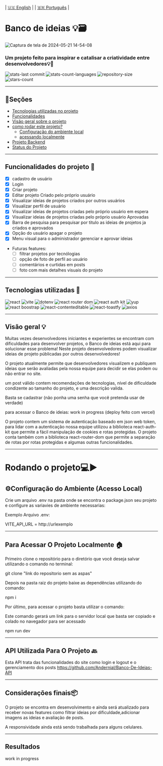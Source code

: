 | [🇺🇸 English](README-en.md) |
| [🇧🇷 Português](https://github.com/worklarissa/Banco-De-Ideias) |

# Banco de ideias 💡​🗃️​
![Captura de tela de 2024-05-21 14-54-08](https://github.com/worklarissa/Banco-De-Ideias/assets/139612792/ee5e94c4-5236-4106-a7a4-693a5233710c)
### Um projeto feito para inspirar e catalisar a criatividade entre desenvolvedores💡🎨
![stats-last commit](https://img.shields.io/github/last-commit/worklarissa/Banco-De-Ideias?display_timestamp=committer&labelColor=%23FFD602&color=white)
![stats-count-languages](https://img.shields.io/github/languages/count/worklarissa/Banco-De-Ideias?labelColor=%23FFD602&color=white)
![repository-size](https://img.shields.io/github/repo-size/worklarissa/Banco-De-Ideias?labelColor=%23FFD602&color=white)
![stars-count](https://img.shields.io/github/stars/worklarissa/Banco-De-Ideias?style=social&logoColor=%23FFD602&labelColor=%23FFD602&color=%23FFD602)

---
## 📖Seções
- [Tecnologias utilizadas no projeto](#tecnologias-utilizadas-)
- [Funcionalidades](#funcionalidades-do-projeto-)
- [Visão geral sobre o projeto](#visão-geral-)
- [como rodar este projeto?](#rodando-o-projeto%EF%B8%8F)
     - [Configuração do ambiente local](#%EF%B8%8Fconfiguração-do-ambiente-acesso-local)
     - [acessando localmente](#para-acessar-o-projeto-localmente-)
- [Projeto Backend](#api-utilizada-para-o-projeto-)
- [Status do Projeto](#considerações-finais)
---


## Funcionalidades do projeto 📱
- [X] cadastro de usuário
- [x] Login
- [x] Criar projeto
- [x] Editar projeto Criado pelo próprio usuário
- [x] Visualizar ideias de projetos criados por outros usuários
- [x] Visualizar perfil de usuário
- [x] Visualizar ideias de projetos criadas pelo próprio usuário em espera
- [x] Visualizar ideias de projetos criadas pelo próprio usuário  Aprovadas
- [x] Barra de pesquisa para pesquisar por titulo as  ideias de projetos ja criados e aprovados
- [X] Opção do usuário apagar o projeto
- [x] Menu visual para o administrador gerenciar e aprovar ideias
- Futuras features:
  - [ ] filtrar projetos por tecnólogias
  - [ ] opção de foto de perfil ao usuário
  - [ ] comentários e curtidas em posts
  - [ ] foto com mais detalhes visuais do projeto

--- 

## Tecnologias utilizadas 👾​
![react](https://img.shields.io/badge/react-%23ECD53F?style=for-the-badge&logo=react&logoColor=white&logoSize=auto&labelColor=%23ECD53F&color=%23ECD53F)
![vite](https://img.shields.io/badge/vite-%23ECD53F?style=for-the-badge&logo=vite&logoColor=white&logoSize=auto&labelColor=%23ECD53F&color=%23ECD53F)
![dotenv](https://img.shields.io/badge/.dotenv-%23ECD53F?style=for-the-badge&logo=dotenv&logoColor=white&logoSize=auto&labelColor=%23ECD53F&color=%23ECD53F)
![react router dom](https://img.shields.io/badge/react%20router%20dom-black?style=for-the-badge&logo=reactrouter&logoColor=white&logoSize=auto&labelColor=%23ECD53F&color=%23ECD53F)
![react auth kit](https://tinyurl.com/4uef466r)
![yup](https://img.shields.io/badge/Yup-white?style=for-the-badge&logo=reacthookform&logoSize=auto&labelColor=%23ECD53F&color=%23ECD53F)
![react boostrap](https://tinyurl.com/3napvcn4)
![react-contenteditable](https://tinyurl.com/5787f4rs)
![react-toastfy](https://tinyurl.com/wtyhuv47)
![axios](https://img.shields.io/badge/axios-white?style=for-the-badge&logo=axios&logoColor=white&logoSize=auto&labelColor=%23ECD53F&color=%23ECD53F)

---
## Visão geral 💡
Muitas vezes desenvolvedores iniciantes e experientes se encontram com dificuldades para desenvolver projetos, o Banco de ideias está aqui para solucionar esse problema! Neste projeto desenvolvedores podem visualizar ideias de projeto públicadas por outros desenvolvedores!

O projeto atualmente permite que desenvolvedores visualizem e publiquem ideias que serão avaliadas pela nossa equipe para decidir se elas podem ou não entrar no site.

um post válido contem recomendações de tecnologias, nível de dificuldade condizente ao tamanho do projeto, e uma descrição valida.

Basta se cadastrar (não ponha uma senha que você pretenda usar de verdade)

para acessar o Banco de ideias: work in progress (deploy feito com vercel)

O projeto contem um sistema de autenticação baseado em json web token, para lidar com a autenticação nossa equipe utilizou a biblioteca react-auth-kit que permite a fácil manipulação de cookies e rotas protegidas. O projeto conta também com a biblioteca react-router-dom que permite a separação de rotas por rotas protegidas e algumas outras funcionalidades.

---
# Rodando o projeto💻▶️
## ⚙️Configuração do Ambiente (Acesso Local)
Crie um arquivo .env na pasta onde se encontra o package.json seu projeto e configure as variavies de ambiente necessarias:

Exemplo Arquivo .env:

VITE_API_URL = http://urlexemplo

---

## Para Acessar O Projeto Localmente 🏠​

Primeiro clone o repositório para o diretório que você deseja salvar utilizando o comando no terminal:

git clone "link do repositorio sem as aspas"


Depois na pasta raiz do projeto baixe as dependências utilizando do comando: 

npm i 


Por último, para acessar o projeto basta utilizar o comando:

Este comando gerará um link para o servidor local que basta ser copiado e colado no navegador para ser acessado

npm run dev

---

## API Utilizada Para O Projeto 🔙​
Esta API trata das funcionalidades do site como login e logout e o gerenciamento dos posts https://github.com/Andernial/Banco-De-Ideias-API

---

## Considerações finais📦
O projeto se encontra em desenvolvimento e ainda será atualizado para receber novas features como filtrar ideias por dificuldade,adicionar imagens as ideias e avaliação de posts.

A responsividade ainda está sendo trabalhada para alguns celulares.

---

## Resultados ##
work in progress

